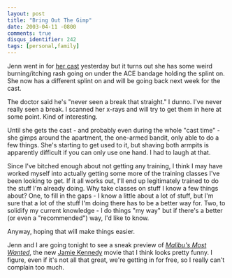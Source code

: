 ```yaml
---
layout: post
title: "Bring Out The Gimp"
date: 2003-04-11 -0800
comments: true
disqus_identifier: 242
tags: [personal,family]
---
```

Jenn went in for [her
cast](/archive/2003/04/07/dinner-at-walgreens.aspx) yesterday but it
turns out she has some weird burning/itching rash going on under the ACE
bandage holding the splint on. She now has a different splint on and
will be going back next week for the cast.

 The doctor said he's "never seen a break that straight." I dunno. I've
never really seen a break. I scanned her x-rays and will try to get them
in here at some point. Kind of interesting.

 Until she gets the cast - and probably even during the whole "cast
time" - she gimps around the apartment, the one-armed bandit, only able
to do a few things. She's starting to get used to it, but shaving both
armpits is apparently difficult if you can only use one hand. I had to
laugh at that.

 Since I've bitched enough about not getting any training, I think I may
have worked myself into actually getting some more of the training
classes I've been looking to get. If it all works out, I'll end up
legitimately trained to do the stuff I'm already doing. Why take classes
on stuff I know a few things about? One, to fill in the gaps - I know a
little about a lot of stuff, but I'm sure that a lot of the stuff I'm
doing there has to be a better way for. Two, to solidify my current
knowledge - I do things "my way" but if there's a better (or even a
"recommended") way, I'd like to know.

 Anyway, hoping that will make things easier.

 Jenn and I are going tonight to see a sneak preview of [*Malibu's Most
Wanted*](http://us.imdb.com/Title?0328099), the new [Jamie
Kennedy](http://us.imdb.com/Name?Kennedy,%20Jamie) movie that I think
looks pretty funny. I figure, even if it's not all that great, we're
getting in for free, so I really can't complain too much.
